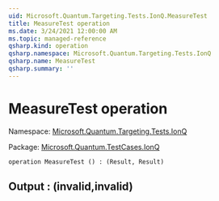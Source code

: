 ```yaml
---
uid: Microsoft.Quantum.Targeting.Tests.IonQ.MeasureTest
title: MeasureTest operation
ms.date: 3/24/2021 12:00:00 AM
ms.topic: managed-reference
qsharp.kind: operation
qsharp.namespace: Microsoft.Quantum.Targeting.Tests.IonQ
qsharp.name: MeasureTest
qsharp.summary: ''
---
```


# MeasureTest operation

Namespace: [Microsoft.Quantum.Targeting.Tests.IonQ](xref:Microsoft.Quantum.Targeting.Tests.IonQ)

Package: [Microsoft.Quantum.TestCases.IonQ](https://nuget.org/packages/Microsoft.Quantum.TestCases.IonQ)




```qsharp
operation MeasureTest () : (Result, Result)
```


## Output : (__invalid<Result>__,__invalid<Result>__)

